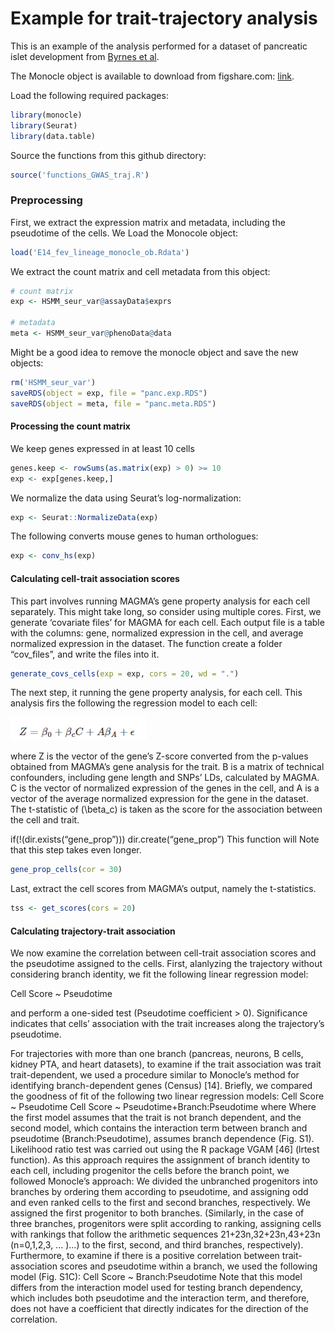 Example for trait-trajectory analysis
================

This is an example of the analysis performed for a dataset of pancreatic
islet development from [Byrnes et
al](https://doi.org/10.1038/s41467-018-06176-3).

The Monocle object is available to download from figshare.com:
[link](https://figshare.com/articles/dataset/Monocle_Objects_-_V2_Dataset/6783554?backTo=/collections/Lineage_dynamics_of_murine_pancreatic_development_at_single-cell_resolution/4158458).

Load the following required packages:

``` r
library(monocle)
library(Seurat)
library(data.table)
```

Source the functions from this github directory:

``` r
source('functions_GWAS_traj.R')
```

### Preprocessing

First, we extract the expression matrix and metadata, including the
pseudotime of the cells. We Load the Monocole object:

``` r
load('E14_fev_lineage_monocle_ob.Rdata')
```

We extract the count matrix and cell metadata from this object:

``` r
# count matrix
exp <- HSMM_seur_var@assayData$exprs

# metadata
meta <- HSMM_seur_var@phenoData@data
```

Might be a good idea to remove the monocle object and save the new
objects:

``` r
rm('HSMM_seur_var')
saveRDS(object = exp, file = "panc.exp.RDS")
saveRDS(object = meta, file = "panc.meta.RDS")
```

#### Processing the count matrix

We keep genes expressed in at least 10 cells

``` r
genes.keep <- rowSums(as.matrix(exp) > 0) >= 10
exp <- exp[genes.keep,]
```

We normalize the data using Seurat’s log-normalization:

``` r
exp <- Seurat::NormalizeData(exp)
```

The following converts mouse genes to human orthologues:

``` r
exp <- conv_hs(exp)
```

#### Calculating cell-trait association scores

This part involves running MAGMA’s gene property analysis for each cell
separately. This might take long, so consider using multiple cores.
First, we generate ‘covariate files’ for MAGMA for each cell. Each
output file is a table with the columns: gene, normalized expression in
the cell, and average normalized expression in the dataset. The function
create a folder “cov\_files”, and write the files into it.

``` r
generate_covs_cells(exp = exp, cors = 20, wd = ".")
```

The next step, it running the gene property analysis, for each cell.
This analysis firs the following the regression model to each cell:

![](https://github.com/eldadshulman/scGWAS/blob/master/data/pic/eq.PNG)

where Z is the vector of the gene’s Z-score converted from the p-values
obtained from MAGMA’s gene analysis for the trait. B is a matrix of
technical confounders, including gene length and SNPs’ LDs, calculated
by MAGMA. C is the vector of normalized expression of the genes in the
cell, and A is a vector of the average normalized expression for the
gene in the dataset. The t-statistic of \(\beta_c\) is taken as the
score for the association between the cell and trait.

if(\!(dir.exists(“gene\_prop”))) dir.create(“gene\_prop”) This function
will Note that this step takes even longer.

``` r
gene_prop_cells(cor = 30)
```

Last, extract the cell scores from MAGMA’s output, namely the
t-statistics.

``` r
tss <- get_scores(cors = 20)
```

#### Calculating trajectory-trait association

We now examine the correlation between cell-trait association scores and
the pseudotime assigned to the cells. First, alanlyzing the trajectory
without considering branch identity, we fit the following linear
regression model:

Cell Score \~ Pseudotime

and perform a one-sided test (Pseudotime coefficient \> 0). Significance
indicates that cells’ association with the trait increases along the
trajectory’s pseudotime.

For trajectories with more than one branch (pancreas, neurons, B cells,
kidney PTA, and heart datasets), to examine if the trait association was
trait trait-dependent, we used a procedure similar to Monocle’s method
for identifying branch-dependent genes (Census) \[14\]. Briefly, we
compared the goodness of fit of the following two linear regression
models: Cell Score \~ Pseudotime Cell Score \~
Pseudotime+Branch:Pseudotime where Where the first model assumes that
the trait is not branch dependent, and the second model, which contains
the interaction term between branch and pseudotime (Branch:Pseudotime),
assumes branch dependence (Fig. S1). Likelihood ratio test was carried
out using the R package VGAM \[46\] (lrtest function). As this approach
requires the assignment of branch identity to each cell, including
progenitor the cells before the branch point, we followed Monocle’s
approach: We divided the unbranched progenitors into branches by
ordering them according to pseudotime, and assigning odd and even ranked
cells to the first and second branches, respectively. We assigned the
first progenitor to both branches. (Similarly, in the case of three
branches, progenitors were split according to ranking, assigning cells
with rankings that follow the arithmetic sequences 21+23n,32+23n,43+23n
(n=0,1,2,3, … )…) to the first, second, and third branches,
respectively). Furthermore, to examine if there is a positive
correlation between trait-association scores and pseudotime within a
branch, we used the following model (Fig. S1C): Cell Score \~
Branch:Pseudotime Note that this model differs from the interaction
model used for testing branch dependency, which includes both pseudotime
and the interaction term, and therefore, does not have a coefficient
that directly indicates for the direction of the correlation.

